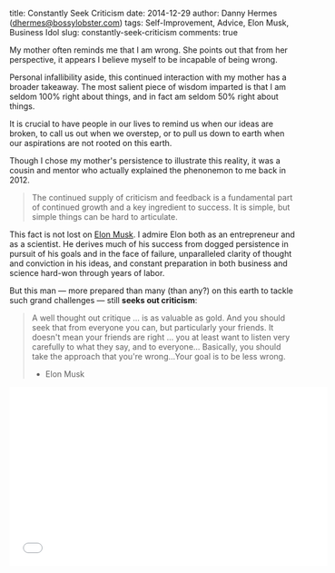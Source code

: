 title: Constantly Seek Criticism
date: 2014-12-29
author: Danny Hermes (dhermes@bossylobster.com)
tags: Self-Improvement, Advice, Elon Musk, Business Idol
slug: constantly-seek-criticism
comments: true

My mother often reminds me that I am wrong. She points out that from her
perspective, it appears I believe myself to be incapable of being wrong.

Personal infallibility aside, this continued interaction with my mother
has a broader takeaway. The most salient piece of wisdom imparted is that
I am seldom 100% right about things, and in fact am seldom 50% right about
things.

It is crucial to have people in our lives to remind us when our ideas are
broken, to call us out when we overstep, or to pull us down to earth when
our aspirations are not rooted on this earth.

Though I chose my mother's persistence to illustrate this reality, it was
a cousin and mentor who actually explained the phenonemon to me back
in 2012.

> The continued supply of criticism and feedback is a fundamental
> part of continued growth and a key ingredient to success. It is
> simple, but simple things can be hard to articulate.

This fact is not lost on [Elon Musk][1]. I admire Elon both as an
entrepreneur and as a scientist. He derives much of his success from
dogged persistence in pursuit of his goals and in the face of failure,
unparalleled clarity of thought and conviction in his ideas, and
constant preparation in both business and science hard-won through
years of labor.

But this man &mdash; more prepared than many (than any?) on this earth to
tackle such grand challenges &mdash; still **seeks out criticism**:

> A well thought out critique ... is as valuable as gold.
> And you should seek that from everyone you can, but particularly your friends.
> It doesn't mean your friends are right ... you at least want to listen very
> carefully to what they say, and to everyone...
> Basically, you should take the approach that you're wrong...Your
> goal is to be less wrong. <br>
> - Elon Musk

<iframe width="560" height="315" src="//www.youtube.com/embed/NU7W7qe2R0A?rel=0&amp;controls=0&amp;showinfo=0&amp;start=640&amp;end=709" frameborder="0" allowfullscreen></iframe>

[1]: https://flic.kr/p/d83K9o
[2]: https://gist.github.com/dhermes/b1c3821d7e23722c34b9
